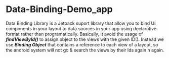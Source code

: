 # Data-Binding-Demo_app
Data Binding Library is a Jetpack suport library that allow you to bind UI components in your layout to data sources in your app using declarative format rather than programatically.
Basically, it avoid the usage of ***findViewById()*** to assign object to the views with the given ID().
Instead we use ***Binding Object*** that contains a reference to each view of a layout, so the android system will not go & search the views by their Ids again n again.

